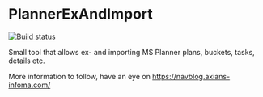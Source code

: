 # PlannerExAndImport

[![Build status](https://ci.appveyor.com/api/projects/status/yt0kr1dac5b3poxb?svg=true)](https://ci.appveyor.com/project/tfenster/plannerexandimport)

Small tool that allows ex- and importing MS Planner plans, buckets, tasks, details etc. 

More information to follow, have an eye on https://navblog.axians-infoma.com/
